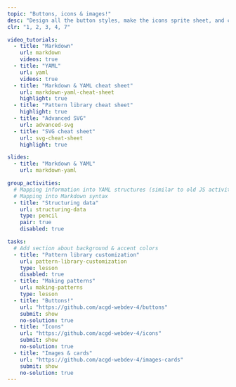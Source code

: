 ```yaml
---
topic: "Buttons, icons & images!"
desc: "Design all the button styles, make the icons sprite sheet, and create common patterns for images: captions, cards, containers and more."
clr: "1, 2, 3, 4, 7"

video_tutorials:
  - title: "Markdown"
    url: markdown
    videos: true
  - title: "YAML"
    url: yaml
    videos: true
  - title: "Markdown & YAML cheat sheet"
    url: markdown-yaml-cheat-sheet
    highlight: true
  - title: "Pattern library cheat sheet"
    highlight: true
  - title: "Advanced SVG"
    url: advanced-svg
  - title: "SVG cheat sheet"
    url: svg-cheat-sheet
    highlight: true

slides:
  - title: "Markdown & YAML"
    url: markdown-yaml

group_activities:
  # Mapping information into YAML structures (similar to old JS activity)
  # Mapping into Markdown syntax
  - title: "Structuring data"
    url: structuring-data
    type: pencil
    pair: true
    disabled: true

tasks:
  # Add section about background & accent colors
  - title: "Pattern library customization"
    url: pattern-library-customization
    type: lesson
    disabled: true
  - title: "Making patterns"
    url: making-patterns
    type: lesson
  - title: "Buttons!"
    url: "https://github.com/acgd-webdev-4/buttons"
    submit: show
    no-solution: true
  - title: "Icons"
    url: "https://github.com/acgd-webdev-4/icons"
    submit: show
    no-solution: true
  - title: "Images & cards"
    url: "https://github.com/acgd-webdev-4/images-cards"
    submit: show
    no-solution: true
---
```

